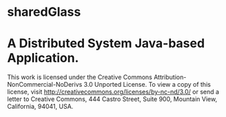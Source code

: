 sharedGlass
===========
A Distributed System Java-based Application.
===========
This work is licensed under the Creative Commons Attribution-NonCommercial-NoDerivs 3.0 Unported License. 
To view a copy of this license, visit http://creativecommons.org/licenses/by-nc-nd/3.0/ 
or send a letter to Creative Commons, 444 Castro Street, Suite 900, Mountain View, California, 94041, USA.
